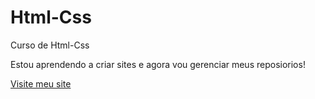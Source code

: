 # Html-Css
 Curso de Html-Css

 Estou aprendendo a criar sites e agora vou gerenciar meus reposiorios!

 <a href="https://quidobila.github.io/Html-Css/aula%2005/index.html">Visite meu site</a>
